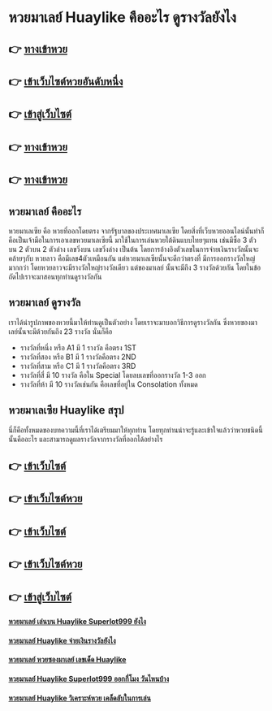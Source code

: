 # หวยมาเลย์ Huaylike คืออะไร ดูรางวัลยังไง

## 👉 [ทางเข้าหวย](https://bit.ly/3LqHNbm)
## 👉 [เข้าเว็บไซต์หวยอันดับหนึ่ง](https://bit.ly/3S7ioWi)
## 👉 [เข้าสู่เว็บไซต์](https://bit.ly/3S7ioWi)
## 👉 [ทางเข้าหวย](https://bit.ly/3S7ioWi)
## 👉 [ทางเข้าหวย](https://bit.ly/3S7ioWi)

## หวยมาเลย์ คืออะไร
หวยมาเลเซีย คือ หวยที่ออกโดยตรง จากรัฐบาลของประเทศมาเลเซีย โดยสิ่งที่เว็บหวยออนไลน์นั้นทำก็คือเป็นเจ้ามือในการเอาเลขหวยมาเลเซียนี้ มาใช้ในการเล่นหวยใต้ดินแบบไทยๆแทน เช่นมีซื้อ 3 ตัวบน 2 ตัวบน 2 ตัวล่าง เลขวิ่งบน เลขวิ่งล่าง เป็นต้น โดยการอ้างอิงตัวเลขในการจ่ายเงินรางวัลนั้นจะคล้ายๆกับ หวยลาว คือมีเลข4ตัวเหมือนกัน แต่หวยมาเลเซียนั้นจะดีกว่าตรงที่ มีการออกรางวัลใหญ่มากกว่า โดยหวยลาวจะมีรางวัลใหญ่รางวัลเดียว แต่ของมาเลย์ นั้นจะมีถึง 3 รางวัลด้วยกัน โดยในข้อถัดไปเราจะมาสอนทุกท่านดูรางวัลกัน

## หวยมาเลย์ ดูรางวัล
เราได้นำรูปภาพของหวยนี้มาให้ท่านดูเป็นตัวอย่าง โดยเราจะมาบอกวิธีการดูรางวัลกัน ซึ่งหวยของมาเลย์นั้นจะมีด้วยกันถึง 23 รางวัล นั่นก็คือ
- รางวัลที่หนึ่ง หรือ A1 มี 1 รางวัล คือตรง 1ST
- รางวัลที่สอง หรือ B1 มี 1 รางวัลคือตรง 2ND
- รางวัลที่สาม หรือ C1 มี 1 รางวัลคือตรง 3RD
- รางวัลที่สี่ มี 10 รางวัล คือใน Special โดยลบเลขที่ออกรางวัล 1-3 ออก
- รางวัลที่ห้า มี 10 รางวัลเช่นกัน คือเลขที่อยู่ใน Consolation ทั้งหมด

## หวยมาเลเซีย Huaylike สรุป
นี่ก็คือทั้งหมดของบทความนี้ที่เราได้เตรียมมาให้ทุกท่าน โดยทุกท่านน่าจะรู้และเข้าใจแล้วว่าหวยชนิดนี้นั้นคืออะไร และสามารถดูผลรางวัลจากรางวัลที่ออกได้อย่างไร

## 👉 [เข้าเว็บไซต์](https://bit.ly/3LqHNbm)
## 👉 [เข้าเว็บไซต์หวย](https://bit.ly/3S7ioWi)
## 👉 [เข้าเว็บไซต์](https://bit.ly/3S7ioWi)
## 👉 [เข้าเว็บไซต์หวย](https://bit.ly/3S7ioWi)
## 👉 [เข้าสู่เว็บไซต์](https://bit.ly/3S7ioWi)

#### [หวยมาเลย์ เล่นบน Huaylike Superlot999 ยังไง](https://atom.io/themes/หวยมาเลย์%20เล่นบน%20Huaylike%20Superlot999%20ยังไง)
#### [หวยมาเลย์ Huaylike จ่ายเงินรางวัลยังไง](https://atom.io/themes/หวยมาเลย์%20Huaylike%20จ่ายเงินรางวัลยังไง)
#### [หวยมาเลย์ หวยซองมาเลย์ เลขเด็ด Huaylike](https://atom.io/themes/หวยมาเลย์%20หวยซองมาเลย์%20เลขเด็ด%20Huaylike)
#### [หวยมาเลย์ Huaylike Superlot999 ออกกี่โมง วันไหนบ้าง](https://atom.io/themes/หวยมาเลย์%20Huaylike%20Superlot999%20ออกกี่โมง%20วันไหนบ้าง)
#### [หวยมาเลย์ Huaylike วิเคราะห์หวย เคล็ดลับในการเล่น](https://atom.io/themes/หวยมาเลย์%20Huaylike%20วิเคราะห์หวย%20เคล็ดลับในการเล่น)